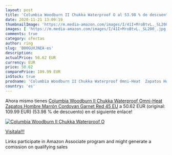 ```yaml
---
layout: post
title: 'Columbia Woodburn II Chukka Waterproof O al 53.98 % de descuento'
date: 2020-11-21 13:09:19
thumbnailImage: 'https://m.media-amazon.com/images/I/41I+MroBtvL._SL200_.jpg'
images: [ 'https://m.media-amazon.com/images/I/41I+MroBtvL._SL200_.jpg' ]
comments: true
category: ofertas
author: ring
slug: 'B00GUXJNEA-es'
description:
actualPrice: 50.62 EUR
currency: EUR
price: 50.62
comparePrice: 109.99 EUR
inStock: true
prodname: 'Columbia Woodburn II Chukka Waterproof Omni-Heat  Zapatos Hombre  Marrón  Cordovan  Garnet Red   45 EU'
country: 'es'
---
```


Ahora mismo tienes [Columbia Woodburn II Chukka Waterproof Omni-Heat  Zapatos Hombre  Marrón  Cordovan  Garnet Red   45 EU](https://www.amazon.es/dp/B00GUXJNEA/?tag=tolees-21) a 50.62 EUR (original: 109.99 EUR) (53.98 %  de descuento) en el siguiente enlace!

[![Columbia Woodburn II Chukka Waterproof O](https://m.media-amazon.com/images/I/41I+MroBtvL._SL200_.jpg)](https://www.amazon.es/dp/B00GUXJNEA/?tag=tolees-21)

[Visítala!!!](https://www.amazon.es/dp/B00GUXJNEA/?tag=tolees-21)

Links participate in Amazon Associate program and might generate a comission on qualifying sales
